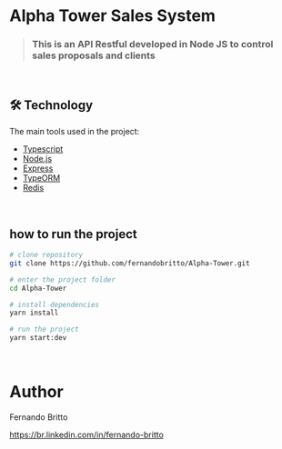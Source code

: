 # Alpha Tower Sales System

> ### This is an API Restful developed in Node JS to control sales proposals and clients

&nbsp;&nbsp;&nbsp;

## 🛠 Technology

The main tools used in the project:

- [Typescript][typescript]
- [Node.js][nodejs]
- [Express][express]
- [TypeORM][typeorm]
- [Redis][redis]

[typescript]: https://www.typescriptlang.org/
[nodejs]: https://nodejs.org/
[express]: https://expressjs.com/pt-br/
[typeorm]: https://typeorm.io
[redis]: https://redis.io/

[license]: https://opensource.org/licenses/MIT

&nbsp;&nbsp;

## how to run the project

```bash
# clone repository
git clone https://github.com/fernandobritto/Alpha-Tower.git

# enter the project folder
cd Alpha-Tower

# install dependencies
yarn install

# run the project
yarn start:dev
```

&nbsp;&nbsp;&nbsp;

# Author

Fernando Britto

<https://br.linkedin.com/in/fernando-britto>
